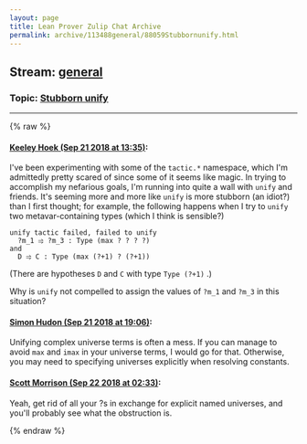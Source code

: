 ```yaml
---
layout: page
title: Lean Prover Zulip Chat Archive 
permalink: archive/113488general/88059Stubbornunify.html
---
```


## Stream: [general](index.html)
### Topic: [Stubborn unify](88059Stubbornunify.html)

---


{% raw %}
#### [ Keeley Hoek (Sep 21 2018 at 13:35)](https://leanprover.zulipchat.com/#narrow/stream/113488-general/topic/Stubborn%20unify/near/134372143):
I've been experimenting with some of the `tactic.*` namespace, which I'm admittedly pretty scared of since some of it seems like magic. In trying to accomplish my nefarious goals, I'm running into quite a wall with `unify` and friends. It's seeming more and more like `unify` is more stubborn (an idiot?) than I first thought; for example, the following happens when I try to `unify` two metavar-containing types (which I think is sensible?)
````
unify tactic failed, failed to unify
  ?m_1 ⥤ ?m_3 : Type (max ? ? ? ?)
and
  D ⥤ C : Type (max (?+1) ? (?+1))
````
(There are hypotheses `D` and `C` with type `Type (?+1)` .)

Why is `unify` not compelled to assign the values of `?m_1` and `?m_3` in this situation?

#### [ Simon Hudon (Sep 21 2018 at 19:06)](https://leanprover.zulipchat.com/#narrow/stream/113488-general/topic/Stubborn%20unify/near/134390656):
Unifying complex universe terms is often a mess. If you can manage to avoid `max` and `imax` in your universe terms, I would go for that. Otherwise, you may need to specifying universes explicitly when resolving constants.

#### [ Scott Morrison (Sep 22 2018 at 02:33)](https://leanprover.zulipchat.com/#narrow/stream/113488-general/topic/Stubborn%20unify/near/134414211):
Yeah, get rid of all your ?s in exchange for explicit named universes, and you'll probably see what the obstruction is.


{% endraw %}
